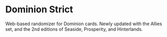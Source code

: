# Dominion Strict

Web-based randomizer for Dominion cards. Newly updated with the Allies set, and the 2nd editions of Seaside, Prosperity, and Hinterlands.
